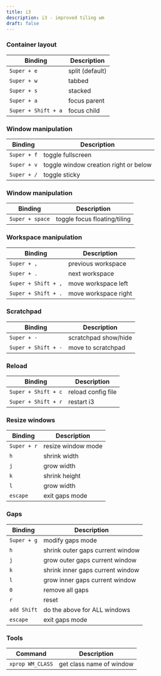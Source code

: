 ```yaml
---
title: i3
description: i3 - improved tiling wm
draft: false
---
```

### Container layout
Binding | Description
--- | ---
`Super + e` | split (default)
`Super + w` | tabbed
`Super + s` | stacked
`Super + a` | focus parent
`Super + Shift + a` | focus child

### Window manipulation
Binding | Description
--- | ---
`Super + f` | toggle fullscreen
`Super + v` | toggle window creation right or below
`Super + /` | toggle sticky

### Window manipulation
Binding | Description
--- | ---
`Super + space` | toggle focus floating/tiling

### Workspace manipulation
Binding | Description
--- | ---
`Super + ,` | previous workspace
`Super + .` | next workspace
`Super + Shift + ,` | move workspace left
`Super + Shift + .` | move workspace right

### Scratchpad
Binding | Description
--- | ---
`Super + -` | scratchpad show/hide
`Super + Shift + -` | move to scratchpad

### Reload
Binding | Description
--- | ---
`Super + Shift + c` | reload config file
`Super + Shift + r` | restart i3

### Resize windows
Binding | Description
--- | ---
`Super + r` | resize window mode
`h` | shrink width
`j` | grow width
`k` | shrink height
`l` | grow width
`escape` | exit gaps mode

### Gaps
Binding | Description
--- | ---
`Super + g` | modify gaps mode
`h` | shrink outer gaps current window
`j` | grow outer gaps current window
`k` | shrink inner gaps current window
`l` | grow inner gaps current window
`0` | remove all gaps
`r` | reset
`add Shift` | do the above for ALL windows
`escape` | exit gaps mode

### Tools
Command | Description
--- | ---
`xprop WM_CLASS` | get class name of window
